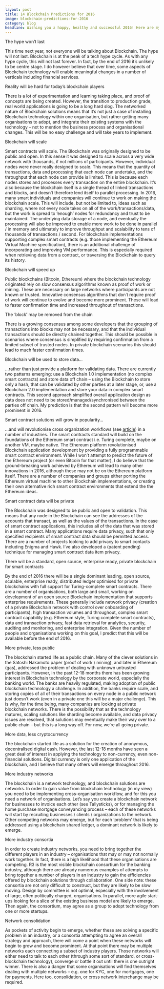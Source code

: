```yaml
---
layout: post
title: 14 Blockchain Predictions for 2016
image: blockchain-predictions-for-2016
category: blog
headline: Wishing you a happy, healthy and successful 2016! Here are my 14 blockchain predictions for the coming year.
---
```


<p class="post__title">The hype won’t last</p>

<p class="post__content">This time next year, not everyone will be talking about Blockchain. The hype will not last. Blockchain is at the peak of a tech hype cycle. As with any hype cycle, this will not last forever. In fact, by the end of 2016 it’s unlikely to be centre stage. I do however believe that over time, some aspects of Blockchain technology will enable meaningful changes in a number of verticals including financial services.</p>

<p class="post__title">Reality will be hard for today’s blockchain players</p>

<p class="post__content">There is a lot of experimentation and learning taking place, and proof of concepts are being created. However, the transition to production grade, real world applications is going to be a long hard slog. The networked nature of Blockchain solutions means that it’s not just a case of installing Blockchain technology within one organisation, but rather getting many organisations to adopt, and integrate their existing systems with the technology – not to mention the business process and organisational changes. This will be no easy challenge and will take years to implement.</p>

<p class="post__title">Blockchain will scale</p>

<p class="post__content">Smart contracts will scale. The Blockchain was originally designed to be public and open. In this sense it was designed to scale across a very wide network with thousands, if not millions of participants. However, individual nodes were never really designed to scale. This means that the quantity of transactions, data and processing that each node can undertake, and the throughput that each node can provide is limited. This is because each nodes stores and processes every transaction on the entire blockchain. It’s also because the blockchain itself is a single thread of linked transactions and blocks, and  doesn’t therefore lend itself to parallel processing. In 2016, many smart individuals and companies will continue to work on making the blockchain scale. This will include, but not be limited to, ideas such as sharding, where not every node takes on all of the work/transactions/data, but the work is spread to ‘enough’ nodes for redundancy and trust to be maintained. The underlying data storage of a node, and eventually the processing will also be improved to enable more work to be done in parallel / in memory and ultimately to improve throughput and scalability to tens of thousands of transactions / second. For blockchain implementations supporting complex smart contracts (e.g. those implementing the Ethereum Virtual Machine specification), there is an additional challenge of incorporating and improving VM performance. This is especially required when retrieving data from a contract, or traversing the Blockchain to query its history.</p>

<p class="post__title">Blockchain will speed up</p>

<p class="post__content">Public blockchains (Bitcoin, Ethereum) where the blockchain technology originated rely on slow consensus algorithms known as proof of work or mining. These are necessary on large networks where participants are not known or trusted. Innovative consensus algorithms that don’t require proof of work will continue to evolve and become more prominent. These will lead to faster confirmation time and increased throughout of transactions.</p>

<p class="post__title">The ‘block’ may be removed from the chain</p>

<p class="post__content">There is a growing consensus among some developers that the grouping of transactions into blocks may not be necessary, and that the individual transactions should be directly chained together. This should be possible in scenarios where consensus is simplified by requiring confirmation from a limited subset of trusted nodes. In private blockchain scenarios this should lead to much faster confirmation times.</p>

<p class="post__title">Blockchain will be used to store data…</p>

<p class="post__content">…rather than just provide a platform for validating data. There are currently two patterns emerging: use a Blockchain 1.0 implementation (no complex smart contracts) and store data off chain – using the Blockchain to store only a hash, that can be validated by other parties at a later stage, or, use a Blockchain 2.0 implementation and store your data in complex smart contracts. This second approach simplified overall application design as data does not need to be stored/managed/synchronised between the parties off chain. My prediction is that the second pattern will become more prominent in 2016.</p>

<p class="post__title">Smart contract solutions will grow in popularity…</p>

<p class="post__content">…and will revolutionise cross organization workflows (see <a href="https://medium.com/applied-blockchain/blockchain-for-cross-organisation-workflow-1efebc838dc3" target="_blank">article</a>) in a number of industries. The smart contracts standard will build on the foundations of the Ethereum smart contract i.e. Turing complete, maybe on another VM, maybe native. The Ethereum platform revolutionised Blockchain application development by providing a fully programmable smart contract environment. While I won’t attempt to predict the future of the Ethereum project (or even Bitcoin for that matter), I do believe that the ground-breaking work achieved by Ethereum will lead to many other innovations in 2016, although these may not be on the Ethereum platform itself. There are a number of companies and groups either porting the Ethereum virtual machine to other Blockchain implementations, or creating their own alternative rich smart contract environments that extend the the Ethereum ideas.</p>

<p class="post__title">Smart contract data will be private</p>

<p class="post__content">The Blockchain was designed to be public and open to validation. This means that any node in the Blockchain can see the addresses of the accounts that transact, as well as the values of the transactions. In the case of smart contract applications, this includes all of the data that was stored in a smart contract. Many applications require data privacy, such that only specified recipients of smart contract data should be permitted access. There are a number of projects looking to add privacy to smart contacts including Enigma and Hawk. I’ve also developed a (patent pending) technique for managing smart contract data item privacy.</p>

<p class="post__title">There will be a standard, open source, enterprise ready, private blockchain for smart contracts</p>

<p class="post__content">By the end of 2016 there will be a single dominant leading, open source, scalable, enterprise ready, distributed ledger optimised for private blockchains with full support for Turing-complete smart contracts. There are a number of organisations, both large and small, working on development of an open source Blockchain implementation that supports enterprise requirements. These generally include network privacy (creation of a private Blockchain network with control over onboarding of participants), high transaction volumes and throughout, complex smart contract capability (e.g. Ethereum style, Turing complete smart contracts), data and transaction privacy, fast data retrieval for analytics, security, auditing and monitoring, and enterprise integration.  Given the number of people and organisations working on this goal, I predict that this will be available before the end of 2016.</p>

<p class="post__title">More private, less public</p>

<p class="post__content">The blockchain started life as a public chain. Many of the clever solutions in the Satoshi Nakamoto paper (proof of work / mining), and later in Ethereum (gas), addressed the problem of dealing with unknown untrusted participants. However, in the past 12-18 months there has been growing interest in Blockchain technology by the corporate world, especially the banking world. The banks are heavily regulated, making adoption of public blockchain technology a challenge. In addition, the banks require scale, and storing copies of all of their transactions on every node in a public network just doesn’t work (even in a private one this will be a major challenge). This is why, for the time being, many companies are looking at private blockchain networks. There is the possibility that as the technology matures, scaling solutions like sharding become available, and data privacy issues are resolved, that solutions may eventually make their way over to a public chain – but this is a long way off. For now, we’re all going private.</p>

<p class="post__title">More data, less cryptocurrency</p>

<p class="post__content">The blockchain started life as a solution for the creation of anonymous, decentralised digital cash. However, the last 12-18 months have seen a great deal of interest in applying the technology to non-currency, even non-financial solutions. Digital currency is only one application of the blockchain, and I believe that many others will emerge throughout 2016.</p>

<p class="post__title">More industry networks</p>

<p class="post__content">The blockchain is a network technology, and blockchain solutions are networks. In order to gain value from blockchain technology (in my view) you need to be implementing cross-organisation workflow, and for this you need a network of organisations. Let’s say you create a blockchain network for businesses to invoice each other (see Tallysticks), or for managing the home purchase mortgage conveyancing process – each of these networks will start by recruiting businesses / clients / organizations to the network. Other competing networks may emerge, but for each ‘problem’ that is being addressed using a blockchain shared ledger, a dominant network is likely to emerge.</p>

<p class="post__title">More industry consortia</p>

<p class="post__content">In order to create industry networks, you need to bring together the different players in an industry – organisations that may or may not normally work together. In fact, there is a high likelihood that these organisations are competing. R3 is the most visible blockchain consortium for the banking industry, although there are already numerous examples of attempts to bring together a number of players in an industry to gain the efficiencies offered by blockchain solutions through collaboration. One side note: these consortia are not only difficult to construct, but they are likely to be slow moving. Design by committee is not optimal, especially with the involvement of large, often politically charged, organisations. In parallel, more agile start-ups looking for a slice of the existing business model are likely to emerge. Then again, the consortium, may agree as a group to adopt technology from one or more startups.</p>

<p class="post__title">Network consolidation</p>

<p class="post__content">As pockets of activity begin to emerge, whether these are solving a specific problem in an industry, or a consortia attempting to agree an overall strategy and approach, there will come a point when these networks will begin to grow and become prominent. At that point there may be multiple networks each connecting a subset of industry players. Those networks will either need to talk to each other (through some sort of standard, or cross-blockchain technology), converge or battle it out until there is one outright winner. There is also a danger that some organisations will find themselves dealing with multiple networks – e.g. one for KYC, one for mortgages, one for payments. Here too, consolidation, or cross network interchange may be required.</p>